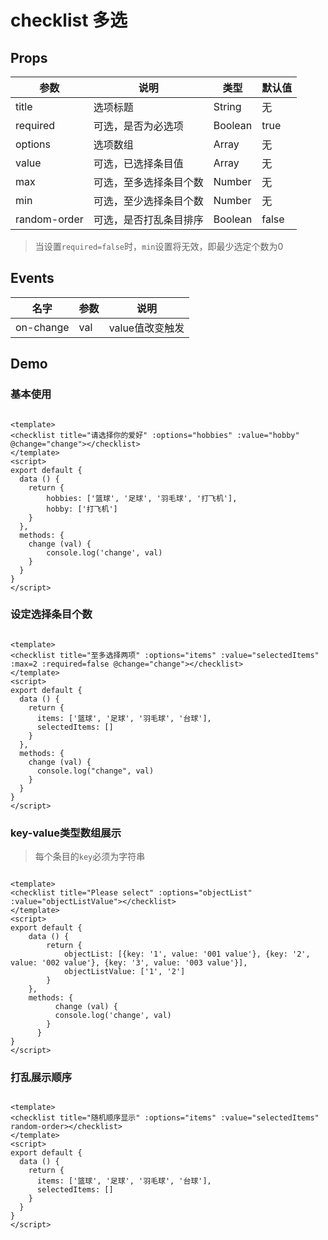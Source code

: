 # checklist 多选

## Props

| 参数         | 说明                  | 类型        | 默认值 |
| ----------- | ---------------------- | ---------- | ------- |
| title | 选项标题 | String | 无 |
| required| 可选，是否为必选项 | Boolean | true |
| options | 选项数组 | Array | 无 |
| value | 可选，已选择条目值 | Array | 无 |
| max | 可选，至多选择条目个数 | Number | 无 |
| min | 可选，至少选择条目个数 | Number | 无 |
| random-order | 可选，是否打乱条目排序 | Boolean | false |

> 当设置`required=false`时，`min`设置将无效，即最少选定个数为0

## Events
| 名字 | 参数 | 说明 |
|--|--|--|
| on-change | val | value值改变触发 |

## Demo

### 基本使用

```

<template>
<checklist title="请选择你的爱好" :options="hobbies" :value="hobby" @change="change"></checklist>
</template>
<script>
export default {
  data () {
  	return {
  		hobbies: ['篮球', '足球', '羽毛球', '打飞机'],
  		hobby: ['打飞机']
  	}
  },
  methods: {
  	change (val) {
  		console.log('change', val)
  	}
  }
}
</script>
```

### 设定选择条目个数

``` 

<template>
<checklist title="至多选择两项" :options="items" :value="selectedItems" :max=2 :required=false @change="change"></checklist>
</template>
<script>
export default {
  data () {
    return {
      items: ['篮球', '足球', '羽毛球', '台球'],
      selectedItems: []
    }
  },
  methods: {
    change (val) {
      console.log("change", val)
    }
  }
}
</script>

```


### key-value类型数组展示

> 每个条目的`key`必须为字符串

```

<template>
<checklist title="Please select" :options="objectList" :value="objectListValue"></checklist>
</template>
<script>
export default {
	data () {
		return {
			objectList: [{key: '1', value: '001 value'}, {key: '2', value: '002 value'}, {key: '3', value: '003 value'}],
			objectListValue: ['1', '2']
		}
	},
	methods: {
          change (val) {
          console.log('change', val)
        }
      }
}
</script>
```

### 打乱展示顺序

``` vux height=250 components=Checklist

<template>
<checklist title="随机顺序显示" :options="items" :value="selectedItems" random-order></checklist>
</template>
<script>
export default {
  data () {
    return {
      items: ['篮球', '足球', '羽毛球', '台球'],
      selectedItems: []
    }
  }
}
</script>

```
